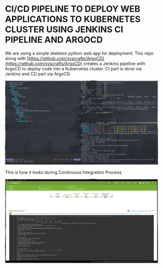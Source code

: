 # CI/CD PIPELINE TO DEPLOY WEB APPLICATIONS TO KUBERNETES CLUSTER USING JENKINS CI PIPELINE AND ARGOCD
We are using a simple skeleton python web app for deployment. This repo along with [https://github.com/syscrafts/ArgoCD](https://github.com/syscrafts/ArgoCD) creates a Jenkins pipeline with ArgoCD to deploy code into a Kubernetes cluster. CI part is done via Jenkins and CD part via ArgoCD.

![](images/intro.png)

This is how it looks during Continuous Integration Process.

![](images/blueocean.png)
